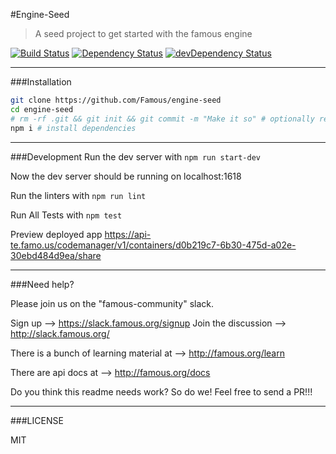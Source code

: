 #Engine-Seed
> A seed project to get started with the famous engine

[![Build Status](https://travis-ci.org/Famous/engine-seed.svg?branch=master)](https://travis-ci.org/Famous/engine-seed)  [![Dependency Status](https://david-dm.org/famous/engine-seed.svg)](https://david-dm.org/famous/engine-seed) [![devDependency Status](https://david-dm.org/famous/engine-seed/dev-status.svg)](https://david-dm.org/famous/engine-seed#info=devDependencies)

---

###Installation

```bash
git clone https://github.com/Famous/engine-seed
cd engine-seed
# rm -rf .git && git init && git commit -m "Make it so" # optionally reset git history
npm i # install dependencies
```

---

###Development
Run the dev server with ```npm run start-dev```

Now the dev server should be running on localhost:1618

Run the linters with ```npm run lint```

Run All Tests with ```npm test```

Preview deployed app
https://api-te.famo.us/codemanager/v1/containers/d0b219c7-6b30-475d-a02e-30ebd484d9ea/share

---

###Need help?

Please join us on the "famous-community" slack.

Sign up --> https://slack.famous.org/signup
Join the discussion --> http://slack.famous.org/

There is a bunch of learning material at --> http://famous.org/learn

There are api docs at -->
http://famous.org/docs


Do you think this readme needs work? So do we! Feel free to send a PR!!!

---

###LICENSE

MIT
